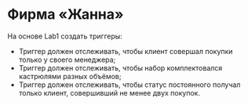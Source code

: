 # Фирма «Жанна»

На основе Lab1 создать триггеры:
* Триггер должен отслеживать, чтобы клиент совершал покупки только у своего менеджера;
* Триггер должен отслеживать, чтобы набор комплектовался кастрюлями разных объёмов;
* Триггер должен отслеживать, чтобы статус постоянного получал только клиент, совершивший не менее двух покупок.